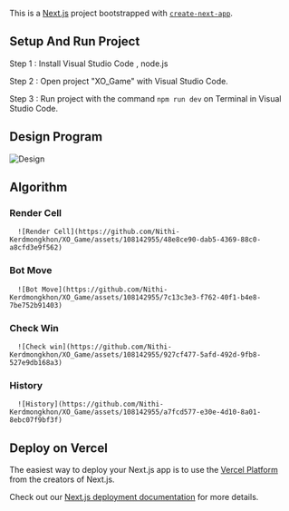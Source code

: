 This is a [Next.js](https://nextjs.org/) project bootstrapped with [`create-next-app`](https://github.com/vercel/next.js/tree/canary/packages/create-next-app).
## Setup And Run Project
  Step 1 : Install Visual Studio Code , node.js 
  
  Step 2 : Open project "XO_Game" with Visual Studio Code.
  
  Step 3 : Run project with the command ``` npm run dev ``` on Terminal in Visual Studio Code.

## Design Program
![Design](https://github.com/Nithi-Kerdmongkhon/XO_Game/assets/108142955/a6193330-bcd0-4f95-b2be-064d2e92cbe7)
## Algorithm
  ### Render Cell
      ![Render Cell](https://github.com/Nithi-Kerdmongkhon/XO_Game/assets/108142955/48e8ce90-dab5-4369-88c0-a8cfd3e9f562)
  ### Bot Move
      ![Bot Move](https://github.com/Nithi-Kerdmongkhon/XO_Game/assets/108142955/7c13c3e3-f762-40f1-b4e8-7be752b91403)
  ### Check Win
      ![Check win](https://github.com/Nithi-Kerdmongkhon/XO_Game/assets/108142955/927cf477-5afd-492d-9fb8-527e9db168a3)
  ### History
      ![History](https://github.com/Nithi-Kerdmongkhon/XO_Game/assets/108142955/a7fcd577-e30e-4d10-8a01-8ebc07f9bf3f)


## Deploy on Vercel

The easiest way to deploy your Next.js app is to use the [Vercel Platform](https://vercel.com/new?utm_medium=default-template&filter=next.js&utm_source=create-next-app&utm_campaign=create-next-app-readme) from the creators of Next.js.

Check out our [Next.js deployment documentation](https://nextjs.org/docs/deployment) for more details.
